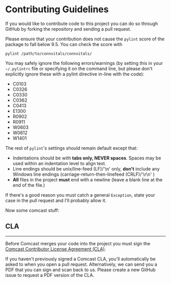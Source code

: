 # Contributing Guidelines
If you would like to contribute code to this project you can do so through
GitHub by forking the repository and sending a pull request.

Please ensure that your contribution does not cause the `pylint` score of the
package to fall below 9.5. You can check the score with

```
pylint /path/to/connvitals/connvitals/
```

You may safely ignore the following errors/warnings (by setting this in your
`~/.pylintrc` file or specifying it on the command line, but please don't
explicitly ignore these with a pylint directive in-line with the code):

* C0103
* C0326
* C0330
* C0362
* C0413
* E1300
* R0902
* R0911
* W0603
* W0612
* W1401

The rest of `pylint`'s settings should remain default except that:

* Indentations should be with **tabs only, NEVER spaces**. Spaces may be used
within an indentation level to align text.
* Line endings should be unix/line-feed (LF)/'\n' only, **don't** include any
Windows line endings (carriage-return-then-linefeed (CRLF)/'\r\n' )
* **All** files in the project **must** end with a newline (leave a blank line
at the end of the file.)

If there's a good reason you must catch a general `Exception`, state your case
in the pull request and I'll probably allow it.

Now some comcast stuff:

## CLA
---------
Before Comcast merges your code into the project you must sign the [Comcast
Contributor License Agreement
(CLA)](https://gist.github.com/ComcastOSS/a7b8933dd8e368535378cda25c92d19a).

If you haven't previously signed a Comcast CLA, you'll automatically be asked
to when you open a pull request. Alternatively, we can send you a PDF that
you can sign and scan back to us. Please create a new GitHub issue to request
a PDF version of the CLA.
